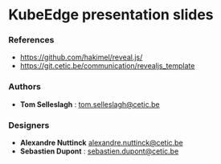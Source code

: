 # KubeEdge presentation slides



### References

* https://github.com/hakimel/reveal.js/
* https://git.cetic.be/communication/revealjs_template

### Authors
* **Tom Selleslagh** : tom.selleslagh@cetic.be

### Designers
* **Alexandre Nuttinck** alexandre.nuttinck@cetic.be
* **Sebastien Dupont** : sebastien.dupont@cetic.be
